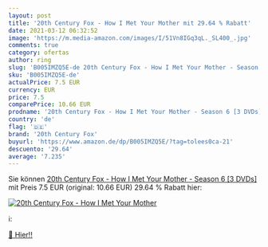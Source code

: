 ```yaml
---
layout: post
title: '20th Century Fox - How I Met Your Mother mit 29.64 % Rabatt'
date: 2021-03-12 06:32:52
image: 'https://m.media-amazon.com/images/I/51Vn8IGq3qL._SL400_.jpg'
comments: true
category: ofertas
author: ring
slug: 'B005IMZQ5E-de 20th Century Fox - How I Met Your Mother - Season 6 [3 DVDs]'
sku: 'B005IMZQ5E-de'
actualPrice: 7.5 EUR
currency: EUR
price: 7.5
comparePrice: 10.66 EUR
prodname: '20th Century Fox - How I Met Your Mother - Season 6 [3 DVDs]'
country: 'de'
flag: '🇩🇪'
brand: '20th Century Fox'
buyurl: 'https://www.amazon.de/dp/B005IMZQ5E/?tag=tolees0ca-21'
descuento: '29.64'
average: '7.235'
---
```


Sie können [20th Century Fox - How I Met Your Mother - Season 6 [3 DVDs]](https://www.amazon.de/dp/B005IMZQ5E/?tag=tolees0ca-21) mit Preis 7.5 EUR (original: 10.66 EUR) 29.64 % Rabatt hier:

[![20th Century Fox - How I Met Your Mother](https://m.media-amazon.com/images/I/51Vn8IGq3qL._SL400_.jpg)](https://www.amazon.de/dp/B005IMZQ5E/?tag=tolees0ca-21)

ℹ️:


[🛒 Hier!!](https://www.amazon.de/dp/B005IMZQ5E/?tag=tolees0ca-21)
